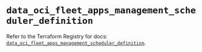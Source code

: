 # `data_oci_fleet_apps_management_scheduler_definition`

Refer to the Terraform Registry for docs: [`data_oci_fleet_apps_management_scheduler_definition`](https://registry.terraform.io/providers/hashicorp/oci/7.19.0/docs/data-sources/fleet_apps_management_scheduler_definition).
